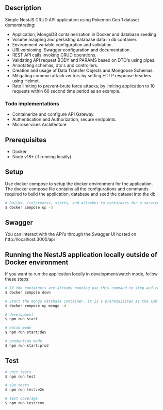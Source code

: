 ## Description

Simple NestJS CRUD API application using Pokemon Gen 1 dataset demonstrating:

- Application, MongoDB containerization in Docker and database seeding.
- Volume mapping and persisting database data in db container.
- Environment variable configuration and validation.
- URI versioning, Swagger configuration and documentation.
- REST API calls invoking CRUD operations.
- Validating API request BODY and PARAMS based on DTO's using pipes.
- Annotating schemas, dto's and controllers.
- Creation and usage of Data Transfer Objects and Mongoose Schemas.
- Mitigating common attack vectors by setting HTTP response headers using Helmet.
- Rate limiting to prevent-brute force attacks, by limiting application to 10 requests within 60 second time period as an example.

### Todo implementations
- Containerize and configure API Gateway.
- Authentication and Authorization, secure endpoints.
- Microservices Architecture

## Prerequisites

- Docker
- Node v18+ (if running locally)

## Setup

Use docker compose to setup the docker environment for the application. The docker compose file contains all the configurations and commands required to build the application, database and seed the dataset into the db.

```bash
# Builds, (re)creates, starts, and attaches to containers for a service in detached mode. Ommit -d if you don't want to run in detached mode.
$ docker compose up -d
```

## Swagger
You can interact with the API's through the Swagger UI hosted on http://localhost:3000/api

## Running the NestJS application locally outside of Docker environment

If you want to run the application locally in development/watch mode, follow these steps:

```bash
# If the containers are already running use this command to stop and remove containers, networks.
$ docker compose down

# Start the mongo database container, it is a prerequisites as the application connects to the database on start up.
$ docker compose up mongo -d

# development
$ npm run start

# watch mode
$ npm run start:dev

# production mode
$ npm run start:prod
```

## Test

```bash
# unit tests
$ npm run test

# e2e tests
$ npm run test:e2e

# test coverage
$ npm run test:cov
```
